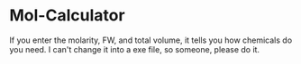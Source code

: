 # Mol-Calculator
If you enter the molarity, FW, and total volume, it tells you how chemicals do you need.
I can't change it into a exe file, so someone, please do it.
